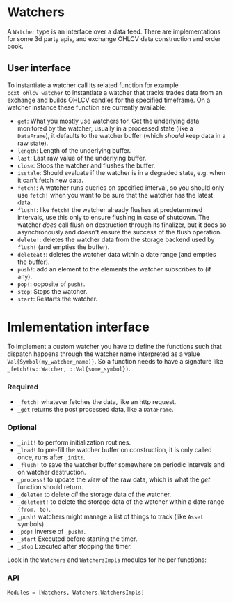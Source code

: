 # Watchers
A `Watcher` type is an interface over a data feed. There are implementations for some 3d party apis, and exchange OHLCV data construction and order book.

## User interface
To instantiate a watcher call its related function for example `ccxt_ohlcv_watcher` to instantiate a watcher that tracks trades data from an exchange and builds OHLCV candles for the specified timeframe.
On a watcher instance these function are currently available:
- `get`: What you mostly use watchers for. Get the underlying data monitored by the watcher, usually in a processed state (like a `DataFrame`), it defaults to the watcher buffer (which *should* keep data in a raw state).
- `length`: Length of the underlying buffer.
- `last`: Last raw value of the underlying buffer.
- `close`: Stops the watcher and flushes the buffer.
- `isstale`: Should evaluate if the watcher is in a degraded state, e.g. when it can't fetch new data.
- `fetch!`: A watcher runs queries on specified interval, so you should only use `fetch!` when you want to be sure that the watcher has the latest data.
- `flush!`: like `fetch!` the watcher already flushes at predetermined intervals, use this only to ensure flushing in case of shutdown. The watcher *does* call flush on destruction through its finalizer, but it does so asynchronously and doesn't ensure the success of the flush operation.
- `delete!`: deletes the watcher data from the storage backend used by `flush!` (and empties the buffer).
- `deleteat!`: deletes the watcher data within a date range (and empties the buffer).
- `push!`: add an element to the elements the watcher subscribes to (if any).
- `pop!`: opposite of `push!`.
- `stop`: Stops the watcher.
- `start`: Restarts the watcher.

# Imlementation interface
To implement a custom watcher you have to define the functions such that dispatch happens through the watcher name interpreted as a value `Val{Symbol(my_watcher_name)}`. So a function needs to have a signature like `_fetch!(w::Watcher, ::Val{some_symbol})`.
### Required 
- `_fetch!` whatever fetches the data, like an http request.
- `_get` returns the post processed data, like a `DataFrame`.
### Optional
- `_init!` to perform initialization routines.
- `_load!` to pre-fill the watcher buffer on construction, it is only called once, runs after `_init!`.
- `_flush!` to save the watcher buffer somewhere on periodic intervals and on watcher destruction.
- `_process!` to update the *view* of the raw data, which is what the *get* function should return.
- `_delete!` to delete *all* the storage data of the watcher.
- `_deleteat!` to delete the storage data of the watcher within a date range `(from, to)`.
- `_push!` watchers might manage a list of things to track (like `Asset` symbols).
- `_pop!` inverse of `_push!`.
- `_start` Executed before starting the timer.
- `_stop` Executed after stopping the timer.

Look in the `Watchers` and `WatchersImpls` modules for helper functions:

### API
```@autodocs; canonical=false
Modules = [Watchers, Watchers.WatchersImpls]
```
